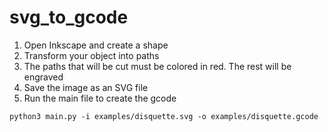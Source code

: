 # svg_to_gcode
1. Open Inkscape and create a shape
2. Transform your object into paths
3. The paths that will be cut must be colored in red. The rest will be engraved
4. Save the image as an SVG file
5. Run the main file to create the gcode
```
python3 main.py -i examples/disquette.svg -o examples/disquette.gcode
```